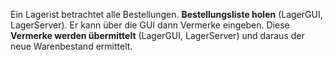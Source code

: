 Ein Lagerist betrachtet alle Bestellungen. **Bestellungsliste holen** (LagerGUI, LagerServer). Er kann über die GUI dann Vermerke eingeben. Diese **Vermerke werden übermittelt** (LagerGUI, LagerServer) und daraus der neue Warenbestand ermittelt.
